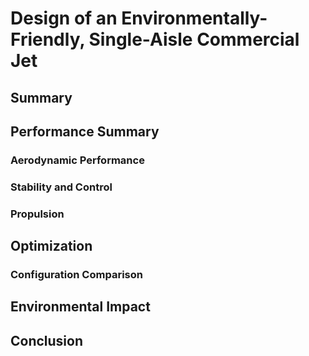 # Design of an Environmentally-Friendly, Single-Aisle Commercial Jet

## Summary

## Performance Summary

### Aerodynamic Performance

### Stability and Control

### Propulsion

###

## Optimization

### Configuration Comparison

## Environmental Impact

## Conclusion
